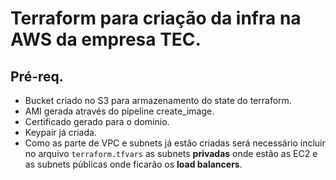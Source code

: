 # Terraform para criação da infra na AWS da empresa TEC.
## Pré-req.
- Bucket criado no S3 para armazenamento do state do terraform.
- AMI gerada através do pipeline create_image.
- Certificado gerado para o domínio.
- Keypair já criada.
- Como as parte de VPC e subnets já estão criadas será necessário incluir no arquivo `terraform.tfvars` as subnets **privadas** onde estão as EC2 e as subnets públicas onde ficarão os **load balancers**.
